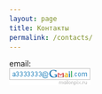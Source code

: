 ```yaml
---
layout: page
title: Контакты
permalink: /contacts/
---
```


email:  
<img src="/img/a3333333mail.gif" alt="Marley" border="0" />
